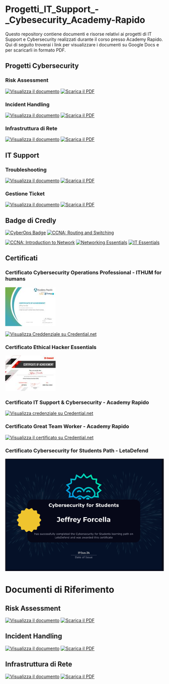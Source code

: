 # Progetti_IT_Support_-_Cybesecurity_Academy-Rapido

Questo repository contiene documenti e risorse relativi ai progetti di IT Support e Cybersecurity realizzati durante il corso presso Academy Rapido. Qui di seguito troverai i link per visualizzare i documenti su Google Docs e per scaricarli in formato PDF.

## Progetti Cybersecurity
### Risk Assessment
[![Visualizza il documento](https://img.shields.io/badge/Visualizza%20il%20documento-blue?style=flat-square)](https://docs.google.com/document/d/1ORkj7T1Tc9shdNFpS_kKGH9CEf-nfQVJnNYZ8DYJHGo/edit?usp=sharing)
[![Scarica il PDF](https://img.shields.io/badge/Scarica%20il%20PDF-red?style=flat-square)](https://docs.google.com/document/d/1ORkj7T1Tc9shdNFpS_kKGH9CEf-nfQVJnNYZ8DYJHGo/export?format=pdf)

### Incident Handling
[![Visualizza il documento](https://img.shields.io/badge/Visualizza%20il%20documento-blue?style=flat-square)](https://docs.google.com/document/d/1n7zi6aGeEuR35FbRuFjcMvj6jMgFy0-H/edit?usp=sharing&ouid=111279600520310887389&rtpof=true&sd=true)
[![Scarica il PDF](https://img.shields.io/badge/Scarica%20il%20PDF-red?style=flat-square)](https://docs.google.com/document/d/1n7zi6aGeEuR35FbRuFjcMvj6jMgFy0-H/export?format=pdf)

### Infrastruttura di Rete
[![Visualizza il documento](https://img.shields.io/badge/Visualizza%20il%20documento-blue?style=flat-square)](https://docs.google.com/document/d/1-HPeXYh-hAEBL4x16XBTrq3w74_pTL8P6YUz3nR9PKM/edit?usp=sharing)
[![Scarica il PDF](https://img.shields.io/badge/Scarica%20il%20PDF-red?style=flat-square)](https://docs.google.com/document/d/1-HPeXYh-hAEBL4x16XBTrq3w74_pTL8P6YUz3nR9PKM/export?format=pdf)

## IT Support
### Troubleshooting
[![Visualizza il documento](https://img.shields.io/badge/Visualizza%20il%20documento-blue?style=flat-square)](https://docs.google.com/document/d/1PdZTtaSCpbisS4xU1MiRXijcHvnF-_0rXOmW8oxecDw/edit?usp=sharing)
[![Scarica il PDF](https://img.shields.io/badge/Scarica%20il%20PDF-red?style=flat-square)](https://docs.google.com/document/d/1PdZTtaSCpbisS4xU1MiRXijcHvnF-_0rXOmW8oxecDw/export?format=pdf)

### Gestione Ticket
[![Visualizza il documento](https://img.shields.io/badge/Visualizza%20il%20documento-blue?style=flat-square)](https://docs.google.com/document/d/1fmMrwOYCtUdjCRd42Ro7bQpL3BvceuBqJUcm1ieCahI/edit?usp=sharing)
[![Scarica il PDF](https://img.shields.io/badge/Scarica%20il%20PDF-red?style=flat-square)](https://docs.google.com/document/d/1fmMrwOYCtUdjCRd42Ro7bQpL3BvceuBqJUcm1ieCahI/export?format=pdf)

## Badge di Credly

[![CyberOps Badge](https://img.shields.io/badge/Cisco%20CyberOps-Verified-brightgreen)](https://www.credly.com/badges/16595456-9973-4389-914d-5d7aa84f7ac2/linked_in_profile) [![CCNA: Routing and Switching](https://img.shields.io/badge/CCNA-Routing%20and%20Switching-blue)](https://www.credly.com/badges/0bf6bf48-0c5c-47f9-8ad1-0ebaae8963e1/public_url)

[![CCNA: Introduction to Network](https://img.shields.io/badge/CCNA-Introduction%20to%20Network-lightblue)](https://www.credly.com/badges/05d356da-6d13-40ad-bf86-0c22cef4c2c4/linked_in_profile) [![Networking Essentials](https://img.shields.io/badge/Networking-Essentials-orange)](https://www.credly.com/badges/ddd72cc7-c60e-49db-83c6-d2d798191505/linked_in_profile) [![IT Essentials](https://img.shields.io/badge/IT-Essentials-red)](https://www.credly.com/badges/d0d36eb3-25b8-4b01-9d35-108e84376372/linked_in_profile)

## Certificati

### Certificato Cybersecurity Operations Professional - ITHUM for humans
![Certificato Cybersecurity Operations Professional](https://github.com/Jeffrey2211/Progetti_IT_Support_-_Cybesecurity_Academy-Rapido/raw/main/Certificato_cybersecurity_operations_professional.png)

[![Visualizza Creddenziale su Credential.net](https://img.shields.io/badge/Visualizza%20il%20certificato-Blue?style=flat-square&logo=appveyor)](https://www.credential.net/0e76ca68-f5b1-4bb0-86e5-c306ea82a486)

### Certificato Ethical Hacker Essentials
![Certificato Ethical Hacker Essentials](https://github.com/Jeffrey2211/Progetti_IT_Support_-_Cybesecurity_Academy-Rapido/raw/main/Ethical_hacker_essentials.png) 

### Certificato IT Support & Cybersecurity - Academy Rapido
[![Visualizza credenziale su Credential.net](https://img.shields.io/badge/Visualizza%20il%20certificato-blue?style=flat-square)](https://www.credential.net/a622a31b-3d5a-48c5-8c5f-2f8c9333b36d)

### Certificato Great Team Worker - Academy Rapido
[![Visualizza il certificato su Credential.net](https://img.shields.io/badge/Visualizza%20il%20certificato-blue?style=flat-square)](https://www.credential.net/5c3afbb5-5ce3-4af4-978a-fc1d3ceee9cf)

### Certificato Cybersecurity for Students Path - LetaDefend
![Certificato LetsDefend Cybersecurity for Students Path](https://github.com/Jeffrey2211/Progetti_IT_Support_-_Cybesecurity_Academy-Rapido/raw/main/Certificato_letsdefender_cybersecurity_for_students_path.PNG)

# Documenti di Riferimento

## Risk Assessment

[![Visualizza il documento](https://img.shields.io/badge/Visualizza%20il%20documento-blue?style=flat-square)](https://docs.google.com/document/d/1ORkj7T1Tc9shdNFpS_kKGH9CEf-nfQVJnNYZ8DYJHGo/edit?usp=sharing) [![Scarica il PDF](https://img.shields.io/badge/Scarica%20il%20PDF-red?style=flat-square)](https://docs.google.com/document/d/1ORkj7T1Tc9shdNFpS_kKGH9CEf-nfQVJnNYZ8DYJHGo/export?format=pdf)

## Incident Handling

[![Visualizza il documento](https://img.shields.io/badge/Visualizza%20il%20documento-blue?style=flat-square)](https://docs.google.com/document/d/1n7zi6aGeEuR35FbRuFjcMvj6jMgFy0-H/edit?usp=sharing&ouid=111279600520310887389&rtpof=true&sd=true) [![Scarica il PDF](https://img.shields.io/badge/Scarica%20il%20PDF-red?style=flat-square)](https://docs.google.com/document/d/1n7zi6aGeEuR35FbRuFjcMvj6jMgFy0-H/export?format=pdf)

## Infrastruttura di Rete

[![Visualizza il documento](https://img.shields.io/badge/Visualizza%20il%20documento-blue?style=flat-square)](https://docs.google.com/document/d/1-HPeXYh-hAEBL4x16XBTrq3w74_pTL8P6YUz3nR9PKM/edit?usp=sharing) [![Scarica il PDF](https://img.shields.io/badge/Scarica%20il%20PDF-red?style=flat-square)](https://docs.google.com/document/d/1-HPeXYh-hAEBL4x16XBTrq3w74_pTL8P6YUz3nR9PKM/export?format=pdf)

